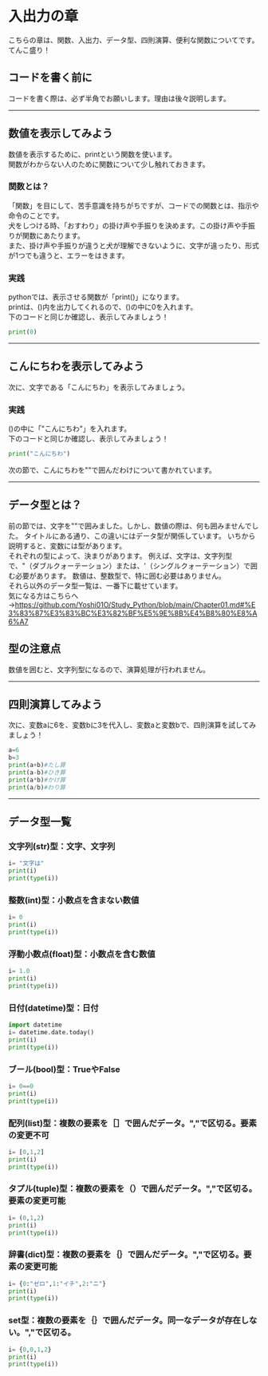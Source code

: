 # 入出力の章
こちらの章は、関数、入出力、データ型、四則演算、便利な関数についてです。てんこ盛り！
## コードを書く前に
コードを書く際は、必ず半角でお願いします。理由は後々説明します。

---

## 数値を表示してみよう
数値を表示するために、printという関数を使います。<br>
関数がわからない人のために関数について少し触れておきます。
### 関数とは？
「関数」を目にして、苦手意識を持ちがちですが、コードでの関数とは、指示や命令のことです。<br>
犬をしつける時、「おすわり」の掛け声や手振りを決めます。この掛け声や手振りが関数にあたります。<br>
また、掛け声や手振りが違うと犬が理解できないように、文字が違ったり、形式が1つでも違うと、エラーをはきます。<br>
### 実践
pythonでは、表示させる関数が「print()」になります。<br>
printは、()内を出力してくれるので、()の中に0を入れます。<br>
下のコードと同じか確認し、表示してみましょう！
```Python
print(0)
```
---

## こんにちわを表示してみよう
次に、文字である「こんにちわ」を表示してみましょう。
### 実践
()の中に「"こんにちわ"」を入れます。<br>
下のコードと同じか確認し、表示してみましょう！
```Python
print("こんにちわ")
```
次の節で、こんにちわを""で囲んだわけについて書かれています。

---

## データ型とは？
前の節では、文字を""で囲みました。しかし、数値の際は、何も囲みませんでした。
タイトルにある通り、この違いにはデータ型が関係しています。
いちから説明すると、変数には型があります。<br>
それぞれの型によって、決まりがあります。
例えば、文字は、文字列型で、"（ダブルクォーテーション）または、'（シングルクォーテーション）で囲む必要があります。
数値は、整数型で、特に囲む必要はありません。<br>
それら以外のデータ型一覧は、一番下に載せています。<br>
気になる方はこちらへ→https://github.com/Yoshi01O/Study_Python/blob/main/Chapter01.md#%E3%83%87%E3%83%BC%E3%82%BF%E5%9E%8B%E4%B8%80%E8%A6%A7<br>
## 型の注意点
数値を囲むと、文字列型になるので、演算処理が行われません。<br>


---

## 四則演算してみよう
次に、変数aに6を、変数bに3を代入し、変数aと変数bで、四則演算を試してみましょう！
```Python
a=6
b=3
print(a+b)#たし算
print(a-b)#ひき算
print(a*b)#かけ算
print(a/b)#わり算
```
---


## データ型一覧
### 文字列(str)型：文字、文字列
```Python
i= "文字は"
print(i)
print(type(i))          
```
### 整数(int)型：小数点を含まない数値
```Python
i= 0
print(i)
print(type(i))          
```
### 浮動小数点(float)型：小数点を含む数値
```Python
i= 1.0
print(i)
print(type(i))          
```
### 日付(datetime)型：日付
```Python
import datetime
i= datetime.date.today()
print(i)
print(type(i))
```
### ブール(bool)型：TrueやFalse
```Python
i= 0==0 
print(i)
print(type(i))
```
### 配列(list)型：複数の要素を［］で囲んだデータ。","で区切る。要素の変更不可
```Python
i= [0,1,2]
print(i)
print(type(i))
```
### タプル(tuple)型：複数の要素を（）で囲んだデータ。","で区切る。要素の変更可能
```Python
i= (0,1,2)
print(i)
print(type(i))
```
### 辞書(dict)型：複数の要素を｛｝で囲んだデータ。","で区切る。要素の変更可能
```Python
i= {0:"ゼロ",1:"イチ",2:"ニ"}
print(i)
print(type(i))
```
### set型：複数の要素を｛｝で囲んだデータ。同一なデータが存在しない。","で区切る。
```Python
i= {0,0,1,2}
print(i)
print(type(i))

```
